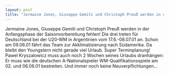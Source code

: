 ```yaml
---
layout: post
title: "Jermaine Jones, Giuseppe Gemiti und Christoph Preuß werden in der Anfangsphase der Saisonvorbereitung fehlen!"
---
```


Jermaine Jones, Giuseppe Gemiti und Christoph Preuß werden in der Anfangsphase der Saisonvorbereitung fehlen! Die drei treten für Deutschland bei der U20-WM in Argentinien vom 17.6.-08.07.01 an. Schon am 09.06.01 fährt das Team zur Akklimatisierung nach Südamerika. Da bleibt den Youngstern nicht gerade viel Urlaub. Super Terminplanung! Pawel Kryszalowicz muss auch noch 2 Wochen seines Urlaubs dranhängen: Er muss wie die deutschen A-Nationalspieler WM-Qualifikationsspiele am 02. und 06.06.01 bestreiten. Und immer noch keine Neuverpflichtungen...
